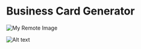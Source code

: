 # Business Card Generator

![My Remote Image]([)

<img
  src="https://ukvirtfept112-dxb9792.slack.com/files/U04AM1SLC11/F04ULB6UU3A/final-project-2.pdf"
  alt="Alt text"
  title="Optional title"
  style="display: inline-block; margin: 0 auto; max-width: 300px">
